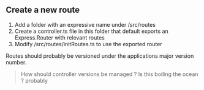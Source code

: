 ## Create a new route

1. Add a folder with an expressive name under /src/routes
2. Create a controller.ts file in this folder that default exports an Express.Router with relevant routes
3. Modify /src/routes/initRoutes.ts to use the exported router

Routes should probably be versioned under the applications major version number.
> How should controller versions be managed ? Is this boiling the ocean ? probably

